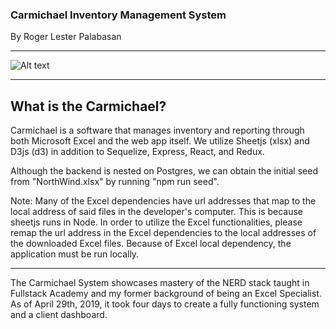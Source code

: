 ### Carmichael Inventory Management System

By Roger Lester Palabasan

---

![Alt text](/public/images/ScreenShots/CarmichaelHome.png.png?raw=true "HomePage")

---

## What is the Carmichael?

Carmichael is a software that manages inventory and reporting through both Microsoft Excel and the web app itself.
We utilize Sheetjs (xlsx) and D3js (d3) in addition to Sequelize, Express, React, and Redux.

Although the backend is nested on Postgres, we can obtain the initial seed from "NorthWind.xlsx" by running "npm run seed".

Note: Many of the Excel dependencies have url addresses that map to the local address of said files in the developer's computer. This is because sheetjs runs in Node. In order to utilize the Excel functionalities, please remap the url address in the Excel dependencies to the local addresses of the downloaded Excel files. Because of Excel local dependency, the application must be run locally.

---

The Carmichael System showcases mastery of the NERD stack taught in Fullstack Academy and my former background of being an Excel Specialist. As of April 29th, 2019, it took four days to create a fully functioning system and a client dashboard.
